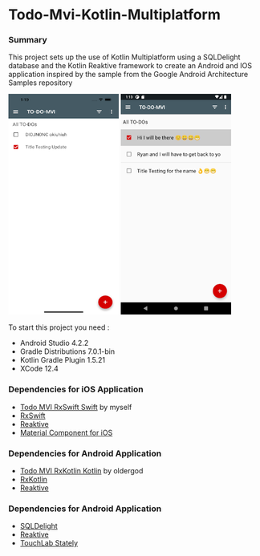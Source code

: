 # Todo-Mvi-Kotlin-Multiplatform

### Summary

This project sets up the use of Kotlin Multiplatform using a SQLDelight database and the Kotlin Reaktive framework to create an Android and IOS application inspired by the sample from the Google Android Architecture Samples repository


![](art/ios-app.png) ![](art/android-app.png)


To start this project you need :

- Android Studio 4.2.2
- Gradle Distributions 7.0.1-bin
- Kotlin Gradle Plugin 1.5.21
- XCode 12.4


### Dependencies for iOS Application

* [Todo MVI RxSwift Swift](https://github.com/gironnetd/todo-mvi-rxswift-swift) by myself
* [RxSwift](https://github.com/ReactiveX/RxSwift)
* [Reaktive](https://github.com/badoo/Reaktive)
* [Material Component for iOS](https://github.com/material-components/material-components-ios)

### Dependencies for Android Application

* [Todo MVI RxKotlin Kotlin](https://github.com/oldergod/android-architecture) by oldergod
* [RxKotlin](https://github.com/ReactiveX/RxKotlin)
* [Reaktive](https://github.com/badoo/Reaktive)

### Dependencies for Android Application

* [SQLDelight](https://cashapp.github.io/sqldelight/)
* [Reaktive](https://github.com/badoo/Reaktive)
* [TouchLab Stately](https://github.com/touchlab/Stately)



